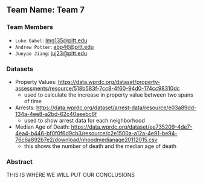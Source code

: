 ## Team Name: Team 7

### Team Members
* `Luke Gabel`: lmg135@pitt.edu
* `Andrew Potter`: abp46@pitt.edu
* `Junyao Jiang`: juj23@pitt.edu


### Datasets
* Property Values: https://data.wprdc.org/dataset/property-assessments/resource/518b583f-7cc8-4f60-94d0-174cc98310dc
    * used to calculate the increase in property value between two spans of time
* Arrests: https://data.wprdc.org/dataset/arrest-data/resource/e03a89dd-134a-4ee8-a2bd-62c40aeebc6f
    * used to show arrest data for each neighborhood
* Median Age of Death: https://data.wprdc.org/dataset/ee735209-4de7-4ea4-b446-bf0f0f6d9cb3/resource/c2e1500a-a12a-4e91-be94-76c6a892b7e2/download/nhoodmedianage20112015.csv
    * this shows the number of death and the median age of death

    
### Abstract

THIS IS WHERE WE WILL PUT OUR CONCLUSIONS
